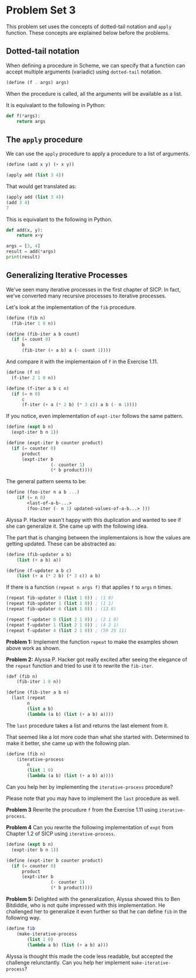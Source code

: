 
# Problem Set 3

This problem set uses the concepts of dotted-tail notation and `apply` function. These concepts are explained below before the problems.

## Dotted-tail notation

When defining a procedure in Scheme, we can specify that a function can accept multiple arguments (variadic) using `dotted-tail` notation.

```scheme
(define (f . args) args)
```

When the procedure is called, all the arguments will be available as a list.

It is equivalant to the following in Python:

```python
def f(*args):
    return args
```

## The `apply` procedure

We can use the `apply` procedure to apply a procedure to a list of arguments.

```scheme
(define (add x y) (+ x y))

(apply add (list 3 4))
```

That would get translated as:

```scheme
(apply add (list 3 4))
(add 3 4)
7
```

This is equivalant to the following in Python.

```python
def add(x, y):
    return x+y

args = [3, 4]
result = add(*args)
print(result)
```

## Generalizing Iterative Processes

We've seen many iterative processes in the first chapter of SICP. In fact, we've converted many recursive processes to iterative processes.

Let's look at the implementation of the `fib` procedure.

```scheme
(define (fib n)
  (fib-iter 1 0 n))

(define (fib-iter a b count)
  (if (= count 0)
      b
      (fib-iter (+ a b) a (- count 1))))
```

And compare it with the implementaion of `f` in the Exercise 1.11.

```scheme
(define (f n)
  (f-iter 2 1 0 n))

(define (f-iter a b c n)
  (if (= n 0)
      c
      (f-iter (+ a (* 2 b) (* 3 c)) a b (- n 1))))
```

If you notice, even implementation of `expt-iter` follows the same pattern.

```scheme
(define (expt b n)
  (expt-iter b n 1))

(define (expt-iter b counter product)
  (if (= counter 0)
      product
      (expt-iter b
                 (- counter 1)
                 (* b product))))
```

The general pattern seems to be:

```scheme
(define (foo-iter n a b ...)
    (if (= n 0)
        <last-of-a-b-...>
        (foo-iter (- n 1) updated-values-of-a-b...> )))
```

Alyssa P. Hacker wasn't happy with this duplication and wanted to see if she can generalize it. She came up with the following idea.

The part that is changing between the implementaions is how the values are getting updated. These can be abstracted as:

```scheme
(define (fib-updater a b)
    (list (+ a b) a))

(define (f-updater a b c)
    (list (+ a (* 2 b) (* 3 c)) a b)
```

If there is a function `(repeat n args f)` that applies `f` to `args` n times.

```scheme
(repeat fib-updater 0 (list 1 0)) ; (1 0)
(repeat fib-updater 1 (list 1 0)) ; (1 1)
(repeat fib-updater 6 (list 1 0)) ; (13 8)

(repeat f-updater 0 (list 2 1 0)) ; (2 1 0)
(repeat f-updater 1 (list 2 1 0)) ; (4 2 1)
(repeat f-updater 4 (list 2 1 0)) ; (59 25 11)
```

**Problem 1:**
Implement the function `repeat` to make the examples shown above work as shown.

**Problem 2:**
Alyssa P. Hacker got really excited after seeing the elegance of the
`repeat` function and tried to use it to rewrite the `fib-iter`.

```scheme
(def (fib n)
    (fib-iter 1 0 n))

(define (fib-iter a b n)
  (last (repeat
        n
        (list a b)
        (lambda (a b) (list (+ a b) a))))
```

The `last` procedure takes a list and returns the last element from it.

That seemed like a lot more code than what she started with. Determined to make it better, she came up with the following plan.

```scheme
(define (fib n)
    (iterative-process
        n
        (list 1 0)
        (lambda (a b) (list (+ a b) a))))
```

Can you help her by implementing the `iterative-process` procedure?

Please note that you may have to implement the `last` procedure as well.

**Problem 3** Rewrite the procudure `f` from the Exercise 1.11 using `iterative-process`.

**Problem 4** Can you rewrite the following implementation of `expt` from Chapter 1.2 of SICP using `iterative-process`.

```scheme
(define (expt b n)
  (expt-iter b n 1))

(define (expt-iter b counter product)
  (if (= counter 0)
      product
      (expt-iter b
                 (- counter 1)
                 (* b product))))
```

**Problem 5:** Delighted with the generalization, Alyssa showed this to Ben Bitdiddle, who is not quite impressed with this implementation. He challenged her to generalize it even further so that he can define `fib` in the following way.

```scheme
(define fib
    (make-iterative-process
        (list 1 0)
        (lambda a b) (list (+ a b) a)))
```

Alyssa is thought this made the code less readable, but accepted the challenge relunctantly. Can you help her implement `make-iterative-process`?



